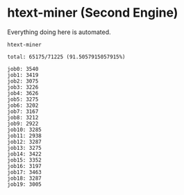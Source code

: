 # htext-miner (Second Engine)

Everything doing here is automated.

```
htext-miner

total: 65175/71225 (91.5057915057915%)

job0: 3540
job1: 3419
job2: 3075
job3: 3226
job4: 3626
job5: 3275
job6: 3202
job7: 3167
job8: 3212
job9: 2922
job10: 3285
job11: 2938
job12: 3287
job13: 3275
job14: 3422
job15: 3352
job16: 3197
job17: 3463
job18: 3287
job19: 3005
```